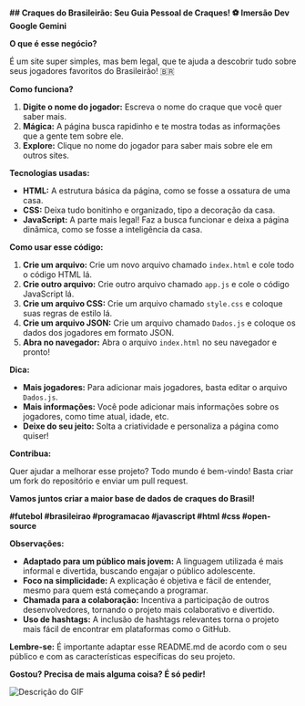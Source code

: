 **## Craques do Brasileirão: Seu Guia Pessoal de Craques! ⚽️ Imersão Dev Google Gemini**

**O que é esse negócio?**

É um site super simples, mas bem legal, que te ajuda a descobrir tudo sobre seus jogadores favoritos do Brasileirão! 🇧🇷

**Como funciona?**

1. **Digite o nome do jogador:** Escreva o nome do craque que você quer saber mais.
2. **Mágica:** A página busca rapidinho e te mostra todas as informações que a gente tem sobre ele.
3. **Explore:** Clique no nome do jogador para saber mais sobre ele em outros sites.

**Tecnologias usadas:**

* **HTML:** A estrutura básica da página, como se fosse a ossatura de uma casa.
* **CSS:** Deixa tudo bonitinho e organizado, tipo a decoração da casa.
* **JavaScript:** A parte mais legal! Faz a busca funcionar e deixa a página dinâmica, como se fosse a inteligência da casa.

**Como usar esse código:**

1. **Crie um arquivo:** Crie um novo arquivo chamado `index.html` e cole todo o código HTML lá.
2. **Crie outro arquivo:** Crie outro arquivo chamado `app.js` e cole o código JavaScript lá.
3. **Crie um arquivo CSS:** Crie um arquivo chamado `style.css` e coloque suas regras de estilo lá.
4. **Crie um arquivo JSON:** Crie um arquivo chamado `Dados.js` e coloque os dados dos jogadores em formato JSON.
5. **Abra no navegador:** Abra o arquivo `index.html` no seu navegador e pronto!

**Dica:**

* **Mais jogadores:** Para adicionar mais jogadores, basta editar o arquivo `Dados.js`.
* **Mais informações:** Você pode adicionar mais informações sobre os jogadores, como time atual, idade, etc.
* **Deixe do seu jeito:** Solta a criatividade e personaliza a página como quiser!

**Contribua:**

Quer ajudar a melhorar esse projeto? Todo mundo é bem-vindo! Basta criar um fork do repositório e enviar um pull request.

**Vamos juntos criar a maior base de dados de craques do Brasil!** 

**#futebol #brasileirao #programacao #javascript #html #css #open-source**

**Observações:**

* **Adaptado para um público mais jovem:** A linguagem utilizada é mais informal e divertida, buscando engajar o público adolescente.
* **Foco na simplicidade:** A explicação é objetiva e fácil de entender, mesmo para quem está começando a programar.
* **Chamada para a colaboração:** Incentiva a participação de outros desenvolvedores, tornando o projeto mais colaborativo e divertido.
* **Uso de hashtags:** A inclusão de hashtags relevantes torna o projeto mais fácil de encontrar em plataformas como o GitHub.

**Lembre-se:** É importante adaptar esse README.md de acordo com o seu público e com as características específicas do seu projeto. 

**Gostou? Precisa de mais alguma coisa? É só pedir!** 


![Descrição do GIF](https://i.gifer.com/Qxlk.gif)
